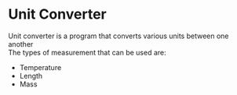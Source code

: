 # Unit Converter
Unit converter is a program that converts various units between one another<br />
The types of measurement that can be used are:
- Temperature
- Length
- Mass

